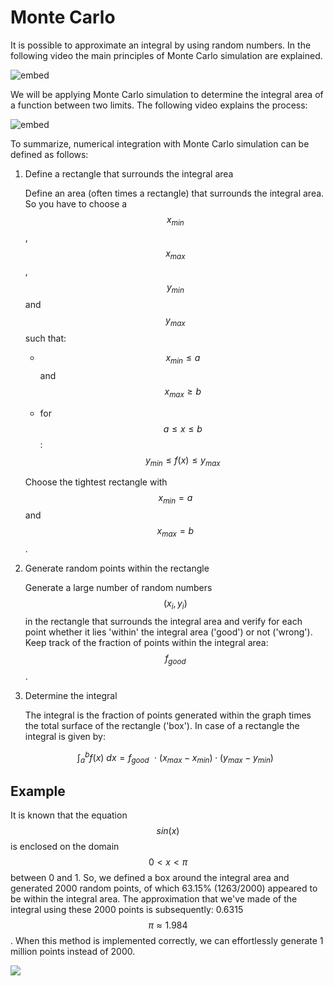 # Monte Carlo

It is possible to approximate an integral by using random numbers. In the following video the main principles of Monte Carlo simulation are explained.

![embed](https://www.youtube.com/embed/7ESK5SaP-bc)

We will be applying Monte Carlo simulation to determine the integral area of a function between two limits. The following video explains the process:

![embed](https://api.eu.kaltura.com/p/120/sp/12000/embedIframeJs/uiconf_id/23449960/partner_id/120?iframeembed=true&playerId=kaltura_player&entry_id=0_t25rc4ue&flashvars[streamerType]=auto&amp;flashvars[localizationCode]=en_US&amp;flashvars[leadWithHTML5]=true&amp;flashvars[sideBarContainer.plugin]=true&amp;flashvars[sideBarContainer.position]=left&amp;flashvars[sideBarContainer.clickToClose]=true&amp;flashvars[chapters.plugin]=true&amp;flashvars[chapters.layout]=vertical&amp;flashvars[chapters.thumbnailRotator]=false&amp;flashvars[streamSelector.plugin]=true&amp;flashvars[EmbedPlayer.SpinnerTarget]=videoHolder&amp;flashvars[dualScreen.plugin]=true&amp;flashvars[hotspots.plugin]=1&amp;flashvars[Kaltura.addCrossoriginToIframe]=true&amp;&wid=0_xccg5bs5)


To summarize, numerical integration with Monte Carlo simulation can be defined as follows:

1.  Define a rectangle that surrounds the integral area

    Define an area (often times a rectangle) that surrounds the integral area. So you have to choose a $$x_{min}$$, $$x_{max}$$, $$y_{min}$$ and $$y_{max}$$ such that:

      - $$x_{min} \leq a$$ and $$x_{max} \geq b​$$

      - for $$a \leq x \leq b$$ : $$y_{min} \leq f(x)  \leq y_{max}$$

    Choose the tightest rectangle with $$x_{min} = a$$ and $$x_{max} = b$$.

2.  Generate random points within the rectangle

    Generate a large number of random numbers $$(x_i, y_i)$$ in the rectangle that surrounds the integral area and verify for each point whether it lies 'within' the integral area ('good') or not ('wrong'). Keep track of the fraction of points within the integral area: $$f_{good}​$$.

3.  Determine the integral

    The integral is the fraction of points generated within the graph times the total surface of the rectangle ('box').
    In case of a rectangle the integral is given by:

    $$
        \int_a^b f(x)~dx = f_{good}~~\cdot~(x_{max}-x_{min})\cdot(y_{max}-y_{min})
    $$

## Example

It is known that the equation $$sin(x)$$ is enclosed on the domain $$0 < x < \pi$$ between 0 and 1. So, we defined a box around the integral area and generated 2000 random points, of which 63.15% (1263/2000) appeared to be within the integral area. The approximation that we've made of the integral using these 2000 points is subsequently: 0.6315$$\pi \approx 1.984​$$. When this method is implemented correctly, we can effortlessly generate 1 million points instead of 2000.

![](../../../assets/MonteCarloExample.png)
